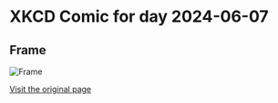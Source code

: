 
# XKCD Comic for day 2024-06-07

## Frame

![Frame](https://imgs.xkcd.com/comics/frame.jpg "...")

[Visit the original page](https://xkcd.com/82/)
